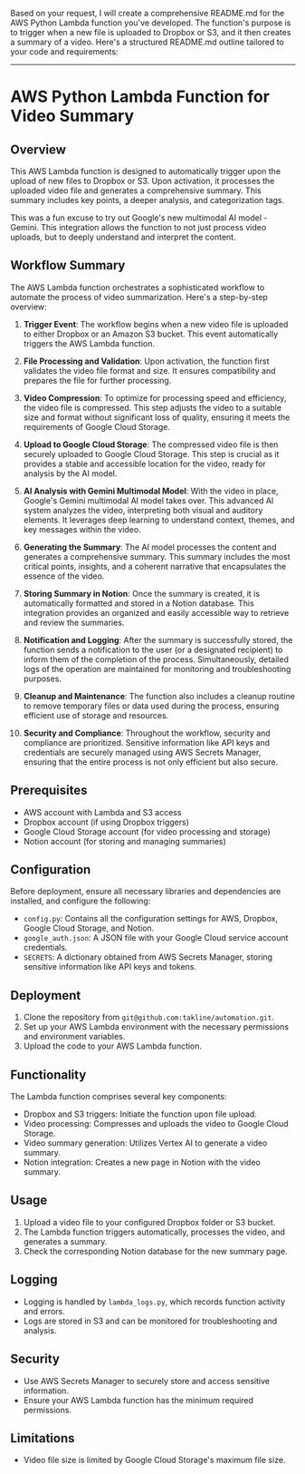 Based on your request, I will create a comprehensive README.md for the AWS Python Lambda function you've developed. The function's purpose is to trigger when a new file is uploaded to Dropbox or S3, and it then creates a summary of a video. Here's a structured README.md outline tailored to your code and requirements:

---

# AWS Python Lambda Function for Video Summary

## Overview
This AWS Lambda function is designed to automatically trigger upon the upload of new files to Dropbox or S3. Upon activation, it processes the uploaded video file and generates a comprehensive summary. This summary includes key points, a deeper analysis, and categorization tags.

This was a fun excuse to try out Google's new multimodal AI model - Gemini. This integration allows the function to not just process video uploads, but to deeply understand and interpret the content.

## Workflow Summary

The AWS Lambda function orchestrates a sophisticated workflow to automate the process of video summarization. Here's a step-by-step overview:

1. **Trigger Event**: The workflow begins when a new video file is uploaded to either Dropbox or an Amazon S3 bucket. This event automatically triggers the AWS Lambda function.

2. **File Processing and Validation**: Upon activation, the function first validates the video file format and size. It ensures compatibility and prepares the file for further processing.

3. **Video Compression**: To optimize for processing speed and efficiency, the video file is compressed. This step adjusts the video to a suitable size and format without significant loss of quality, ensuring it meets the requirements of Google Cloud Storage.

4. **Upload to Google Cloud Storage**: The compressed video file is then securely uploaded to Google Cloud Storage. This step is crucial as it provides a stable and accessible location for the video, ready for analysis by the AI model.

5. **AI Analysis with Gemini Multimodal Model**: With the video in place, Google's Gemini multimodal AI model takes over. This advanced AI system analyzes the video, interpreting both visual and auditory elements. It leverages deep learning to understand context, themes, and key messages within the video.

6. **Generating the Summary**: The AI model processes the content and generates a comprehensive summary. This summary includes the most critical points, insights, and a coherent narrative that encapsulates the essence of the video.

7. **Storing Summary in Notion**: Once the summary is created, it is automatically formatted and stored in a Notion database. This integration provides an organized and easily accessible way to retrieve and review the summaries.

8. **Notification and Logging**: After the summary is successfully stored, the function sends a notification to the user (or a designated recipient) to inform them of the completion of the process. Simultaneously, detailed logs of the operation are maintained for monitoring and troubleshooting purposes.

9. **Cleanup and Maintenance**: The function also includes a cleanup routine to remove temporary files or data used during the process, ensuring efficient use of storage and resources.

10. **Security and Compliance**: Throughout the workflow, security and compliance are prioritized. Sensitive information like API keys and credentials are securely managed using AWS Secrets Manager, ensuring that the entire process is not only efficient but also secure.


## Prerequisites
- AWS account with Lambda and S3 access
- Dropbox account (if using Dropbox triggers)
- Google Cloud Storage account (for video processing and storage)
- Notion account (for storing and managing summaries)

## Configuration
Before deployment, ensure all necessary libraries and dependencies are installed, and configure the following:
- `config.py`: Contains all the configuration settings for AWS, Dropbox, Google Cloud Storage, and Notion.
- `google_auth.json`: A JSON file with your Google Cloud service account credentials.
- `SECRETS`: A dictionary obtained from AWS Secrets Manager, storing sensitive information like API keys and tokens.

## Deployment
1. Clone the repository from `git@github.com:takline/automation.git`.
2. Set up your AWS Lambda environment with the necessary permissions and environment variables.
3. Upload the code to your AWS Lambda function.

## Functionality
The Lambda function comprises several key components:
- Dropbox and S3 triggers: Initiate the function upon file upload.
- Video processing: Compresses and uploads the video to Google Cloud Storage.
- Video summary generation: Utilizes Vertex AI to generate a video summary.
- Notion integration: Creates a new page in Notion with the video summary.

## Usage
1. Upload a video file to your configured Dropbox folder or S3 bucket.
2. The Lambda function triggers automatically, processes the video, and generates a summary.
3. Check the corresponding Notion database for the new summary page.

## Logging
- Logging is handled by `lambda_logs.py`, which records function activity and errors.
- Logs are stored in S3 and can be monitored for troubleshooting and analysis.

## Security
- Use AWS Secrets Manager to securely store and access sensitive information.
- Ensure your AWS Lambda function has the minimum required permissions.

## Limitations
- Video file size is limited by Google Cloud Storage's maximum file size.